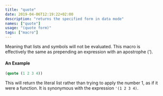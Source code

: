 ```yaml
---
title: "quote"
date: 2019-04-06T12:19:22+02:00
description: "returns the specified form in data mode"
names: ["quote"]
usage: "(quote form)"
tags: ["macro"]
---
```

Meaning that lists and symbols will not be evaluated. This macro is effectively the same as prepending an expression with an apostrophe (*'*).

#### An Example

~~~scheme
(quote (1 2 3 4))
~~~

This will return the literal list rather than trying to apply the number 1, as if it were a function.  It is synonymous with the expression `'(1 2 3 4)`.
